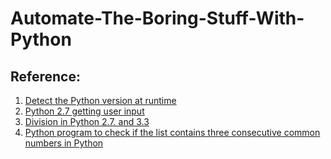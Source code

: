 # Automate-The-Boring-Stuff-With-Python

## Reference:
1. [Detect the Python version at runtime](https://stackoverflow.com/questions/9079036/how-do-i-detect-the-python-version-at-runtime)
2. [Python 2.7 getting user input](https://stackoverflow.com/questions/4960208/python-2-7-getting-user-input-and-manipulating-as-string-without-quotations)
3. [Division in Python 2.7. and 3.3](https://stackoverflow.com/questions/21316968/division-in-python-2-7-and-3-3)
4. [Python program to check if the list contains three consecutive common numbers in Python](https://www.geeksforgeeks.org/python-program-to-check-if-the-list-contains-three-consecutive-common-numbers-in-python/)
